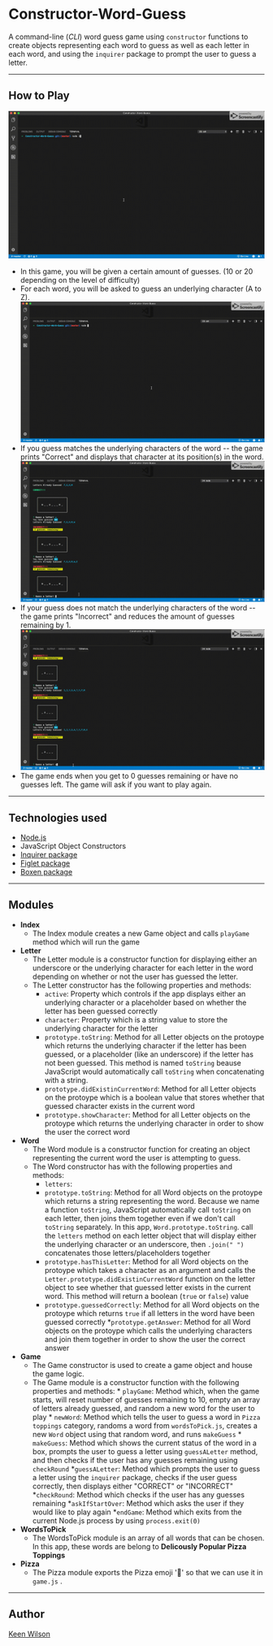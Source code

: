 # Constructor-Word-Guess
A command-line (*CLI*) word guess game using `constructor` functions to create objects representing each word to guess as well as each letter in each word, and using the `inquirer` package to prompt the user to guess a letter.

---
## How to Play

![Welcome and ask to guess a letter](./screenshots/constructor-welcome.gif)
* In this game, you will be given a certain amount of guesses. (10 or 20 depending on the level of difficulty)
* For each word, you will be asked to guess an underlying character (A to Z).
![Ask to guess a letter](./screenshots/constructor-word-guess-correct.gif)
* If you guess matches the underlying characters of the word -- the game prints "Correct" and displays that character at its position(s) in the word.
![Incorrect answer](./screenshots/constructor-incorrect.gif)
* If your guess does not match the underlying characters of the word -- the game prints "Incorrect" and reduces the amount of guesses remaining by 1.
![Say no to start over](./screenshots/constructor-goodbye.gif)
* The game ends when you get to 0 guesses remaining or have no guesses left. The game will ask if you want to play again.

---
## Technologies used
* [Node.js](https://nodejs.org/en/)
* JavaScript Object Constructors
* [Inquirer package](https://www.npmjs.com/package/inquirer)
* [Figlet package](https://www.npmjs.com/package/figlet)
* [Boxen package](https://www.npmjs.com/package/boxen) 

---
## Modules
* **Index**
    * The Index module creates a new Game object and calls `playGame` method which will run the game
* **Letter**
    * The Letter module is a constructor function for displaying either an underscore or the underlying character for each letter in the word depending on whether or not the user has guessed the letter.
    * The Letter constructor has the following properties and methods: 
        * `active`: Property which controls if the app displays either an underlying character or a placeholder based on whether the letter has been guessed correctly
        * `character`: Property which is a string value to store the underlying character for the letter
        * `prototype.toString`: Method for all Letter objects on the protoype which returns the underlying character if the letter has been guessed,  or a placeholder (like an underscore) if the letter has not been guessed. This method is named  `toString` beause JavaScript would automatically call `toString` when concatenating with a string.
        * `prototype.didExistinCurrentWord`: Method for all Letter objects on the protoype which is a boolean value that stores whether that guessed character exists in the current word
        * `prototype.showCharacter`: Method for all Letter objects on the protoype which returns the underlying character in order to show the user the correct word
* **Word**
    * The Word module is a constructor function for creating an object representing the current word the user is attempting to guess.
    * The Word constructor has with the following properties and methods:
        * `letters`:
        * `prototype.toString`: Method for all Word objects on the protoype which returns a string representing the word. Because we name a function `toString`, JavaScript automatically call `toString` on each letter, then joins them together even if we don't call `toString` separately. In this app, `Word.prototype.toString`. call the `letters` method on each letter object that will display either the underlying character or an underscore, then `.join(" ")` concatenates those letters/placeholders together
        * `prototype.hasThisLetter`: Method for all Word objects on the protoype which takes a character as an argument and calls the `Letter.prototype.didExistinCurrentWord` function on the letter object to see whether that guessed letter exists in the current word. This method will return a boolean (`true` or `false`) value
        * `prototype.guessedCorrectly`: Method for all Word objects on the protoype which returns `true` if all letters in the word have been guessed correctly
        *`prototype.getAnswer`: Method for all Word objects on the protoype which calls the underlying characters and join them together in order to show the user the correct answer
* **Game**
    * The Game constructor is used to create a game object and house the game logic.
    * The Game module is a constructor function with the following properties and methods: 
            * `playGame`: Method which, when the game starts, will reset number of guesses remaining to 10, empty an array of letters already guessed, and random a new word for the user to play
            * `newWord`: Method which tells the user to guess a word in `Pizza toppings` category, randoms a word from `wordsToPick.js`, creates a new `Word` object using that random word, and runs `makeGuess`
            * `makeGuess`: Method which shows the current status of the word in a box, prompts the user to guess a letter using `guessALetter` method, and then checks if the user has any guesses remaining using `checkRound`
            *`guessALetter`: Method which prompts the user to guess a letter using the `inquirer` package, checks if the user guess correctly, then displays either "CORRECT" or "INCORRECT"
            *`checkRound`: Method which checks if the user has any guesses remaining
            *`askIfStartOver`: Method which asks the user if they would like to play again
            *`endGame`: Method which exits from the current Node.js process by using `process.exit(0)`
* **WordsToPick**
    * The WordsToPick module is an array of all words that can be chosen. In this app, these words are belong to **Delicously Popular Pizza Toppings**
* **Pizza**
    * The Pizza module exports the Pizza emoji '🍕' so that we can use it in `game.js` . 
    
---
## Author
    
[Keen Wilson](http://www.keenwilson.com)
